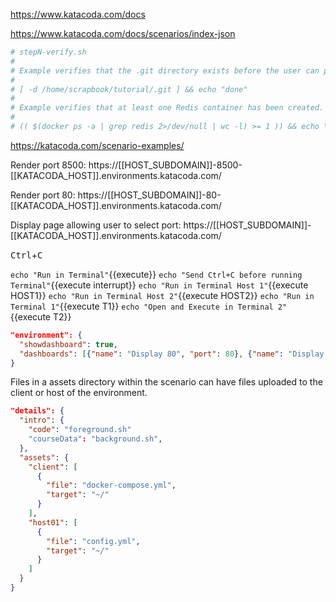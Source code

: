 https://www.katacoda.com/docs

https://www.katacoda.com/docs/scenarios/index-json

```bash
# stepN-verify.sh
#
# Example verifies that the .git directory exists before the user can proceed. Used in https://katacoda.com/courses/git/1
#
# [ -d /home/scrapbook/tutorial/.git ] && echo "done"
#
# Example verifies that at least one Redis container has been created. Used in https://www.katacoda.com/courses/docker/deploying-first-container
#
# (( $(docker ps -a | grep redis 2>/dev/null | wc -l) >= 1 )) && echo \"done\"
```

https://katacoda.com/scenario-examples/

Render port 8500: https://[[HOST_SUBDOMAIN]]-8500-[[KATACODA_HOST]].environments.katacoda.com/

Render port 80: https://[[HOST_SUBDOMAIN]]-80-[[KATACODA_HOST]].environments.katacoda.com/

Display page allowing user to select port:
https://[[HOST_SUBDOMAIN]]-[[KATACODA_HOST]].environments.katacoda.com/

<kbd>Ctrl</kbd>+<kbd>C</kbd>

`echo "Run in Terminal"`{{execute}}
`echo "Send Ctrl+C before running Terminal"`{{execute interrupt}}
`echo "Run in Terminal Host 1"`{{execute HOST1}}
`echo "Run in Terminal Host 2"`{{execute HOST2}}
`echo "Run in Terminal 1"`{{execute T1}}
`echo "Open and Execute in Terminal 2"`{{execute T2}}

```json
"environment": {
  "showdashboard": true,
  "dashboards": [{"name": "Display 80", "port": 80}, {"name": "Display 8080", "port": 8080}],
}
```

Files in a assets directory within the scenario can have files uploaded to the client or host of the environment.

```json
"details": {
  "intro": {
    "code": "foreground.sh"
    "courseData": "background.sh",
  },
  "assets": {
    "client": [
      {
        "file": "docker-compose.yml",
        "target": "~/"
      }
    ],
    "host01": [
      {
        "file": "config.yml",
        "target": "~/"
      }
    ]
  }
}
```


